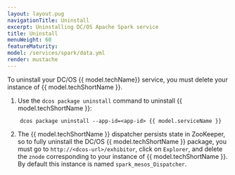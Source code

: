 ```yaml
---
layout: layout.pug
navigationTitle: Uninstall
excerpt: Uninstalling DC/OS Apache Spark service
title: Uninstall
menuWeight: 60
featureMaturity:
model: /services/spark/data.yml
render: mustache
---
```


To uninstall your DC/OS {{ model.techName}} service, you must delete your instance of {{ model.techShortName }}.

1. Use the `dcos package uninstall` command to uninstall {{ model.techShortName }}:
```
    dcos package uninstall --app-id=<app-id> {{ model.serviceName }}
```

2. The {{ model.techShortName }} dispatcher persists state in ZooKeeper, so to fully
uninstall the DC/OS {{ model.techShortName }} package, you must go to
`http://<dcos-url>/exhibitor`, click on `Explorer`, and delete the
`znode` corresponding to your instance of {{ model.techShortName }}. By default this instance is named 
`spark_mesos_Dispatcher`.
